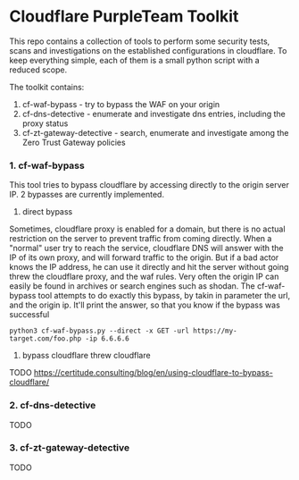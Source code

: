# Cloudflare PurpleTeam Toolkit

This repo contains a collection of tools to perform some security tests, scans and investigations on the established configurations in cloudflare. To keep everything simple, each of them is a small python script with a reduced scope.

The toolkit contains:
1. cf-waf-bypass - try to bypass the WAF on your origin
2. cf-dns-detective - enumerate and investigate dns entries, including the proxy status
3. cf-zt-gateway-detective - search, enumerate and investigate among the Zero Trust Gateway policies

### 1. cf-waf-bypass
This tool tries to bypass cloudflare by accessing directly to the origin server IP. 2 bypasses are currently implemented.

1. direct bypass

Sometimes, cloudflare proxy is enabled for a domain, but there is no actual restriction on the server to prevent traffic from coming directly. When a "normal" user try to reach the service, cloudflare DNS will answer with the IP of its own proxy, and will forward traffic to the origin. But if a bad actor knows the IP address, he can use it directly and hit the server without going threw the cloudflare proxy, and the waf rules. Very often the origin IP can easily be found in archives or search engines such as shodan. The cf-waf-bypass tool attempts to do exactly this bypass, by takin in parameter the url, and the origin ip. It'll print the answer, so that you know if the bypass was successful
```
python3 cf-waf-bypass.py --direct -x GET -url https://my-target.com/foo.php -ip 6.6.6.6
```

1. bypass cloudflare threw cloudflare

TODO
https://certitude.consulting/blog/en/using-cloudflare-to-bypass-cloudflare/

### 2. cf-dns-detective

TODO

### 3. cf-zt-gateway-detective

TODO
